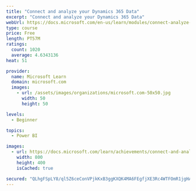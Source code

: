 ```yaml
---
title: "Connect and analyze your Dynamics 365 Data​"
excerpt: "Connect and analyze your Dynamics 365 Data​"
webUrl: https://docs.microsoft.com/en-us/learn/modules/connect-analyze-dynamics-365-data/
type: course
price: Free
length: PT57M
ratings:
  count: 1020
  average: 4.6343136
heat: 51

provider:
  name: Microsoft Learn
  domain: microsoft.com
  images:
    - url: /assets/images/organizations/microsoft.com-50x50.jpg
      width: 50
      height: 50

levels:
  - Beginner

topics:
  - Power BI

images:
  - url: https://docs.microsoft.com/learn/achievements/connect-and-analyze-your-microsoft-dynamics-365-data-social.png
    width: 800
    height: 400
    isCached: true

secured: "QLhgFSpLY8/ql5Z6ceConVPjkKxB3ggKXQK4MA6FEgfjXE3Rc4WTFOmR1jgHAycD7hqq0Cy2CtE4Y3XiiAlUoUgV0Ppo7kBWWwWtMAY7L9x2EAybQohYpTvnJGjRD2fUmcqEkZlWPNQHlduuAuDanMyRh/6NRdJ1fPaPD96tsWMEhBGoDcmtsX+Mgl0qQrUOscW2kLz7ZHHHOX1+7+DmDfOygqDVHVYE5vl9XmPma6iTzc0eGjLMqKm8NlgCfZNMPqFvx2G0bKDQrW7+CyJFpofkls084OqD1fNfCczWTuC/W4aknh0HyuDmMhnl1z9kBTAhS4JfFVzejZ+lxQUZSf2haVZ1vdudDn7KHGkzn7xUSRFEg+uZyLKiMHoyq26VT6saQAsh8EzHU4LDpD949TTnEw9FNvSOygL3aWKRHa0=;upGZvUA8quErxD5DRgQzQQ=="
---
```



